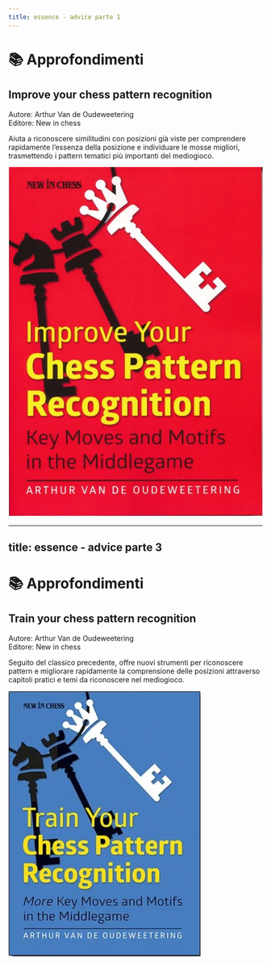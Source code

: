 ```yaml
---
title: essence - advice parte 1
---
```


# 📚 Approfondimenti 

<div class="grid grid-cols-2 gap-8">
  <div class="mt-4">
    <h2 class="text-xl font-semibold text-gray-500">Improve your chess pattern recognition</h2>
    <p class="mt-2 text-sm text-gray-400">
      <span class="font-semibold">Autore:</span> Arthur Van de Oudeweetering<br>
      <span class="font-semibold">Editore:</span> New in chess
    </p>
    <p class="mt-4 text-base text-gray-600">
      Aiuta a riconoscere similitudini con posizioni già viste per comprendere rapidamente l’essenza della posizione e individuare le mosse migliori, trasmettendo i pattern tematici più importanti del mediogioco.
    </p>
  </div>
  <div class="flex justify-center mt-4">
    <img src="../images/improve-pattern-1.jpg" alt="Improve pattern vol.1" 
      class="max-w-[250px] h-auto rounded-lg shadow-md border border-gray-300" />
  </div>
</div>

<Footer />

---
title: essence - advice parte 3
---

# 📚 Approfondimenti

<div class="grid grid-cols-2 gap-8">
  <div class="mt-4">
    <h2 class="text-xl font-semibold text-gray-500">Train your chess pattern recognition</h2>
    <p class="mt-2 text-sm text-gray-400">
      <span class="font-semibold">Autore:</span> Arthur Van de Oudeweetering<br>
      <span class="font-semibold">Editore:</span> New in chess
    </p>
    <p class="mt-4 text-base text-gray-600">
      Seguito del classico precedente, offre nuovi strumenti per riconoscere pattern e migliorare rapidamente la comprensione delle posizioni attraverso capitoli pratici e temi da riconoscere nel mediogioco.
    </p>
  </div>
  <div class="flex justify-center  mt-4">
    <img src="../images/train-pattern-2.jpg" alt="Train pattern vol. 2" 
      class="max-w-[250px] h-auto rounded-lg shadow-md border border-gray-300" />
  </div>
</div>

<Footer />


